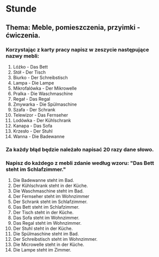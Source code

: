 # Stunde
## Thema: Meble, pomieszczenia, przyimki - ćwiczenia.
### Korzystając z karty pracy napisz w zeszycie następujące nazwy mebli:
1. Lóżko - Das Bett
2. Stół - Der Tisch
3. Biurko - Der Schreibstisch
4. Lampa - Die Lampe
5. Mikrofalówka - Der Mikrowelle
6. Pralka - Die Waschmaschine
7. Regał - Das Regal
8. Zmywarka - Die Spülmaschine
9. Szafa - Der Schrank
10. Telewizor - Das Fernseher
11. Lodówka - Der Kühlschrank
12. Kanapa - Das Sofa
13. Krzesło - Der Stuhl
14. Wanna - Die Badewanne
### Za każdy błąd będzie należało napisać 20 razy dane słowo.
### Napisz do każdego z mebli zdanie według wzoru: "Das Bett steht im Schlafzimmer."
1. Die Badewanne steht im Bad.
2. Der Kühlschrank steht in der Küche.
3. Die Waschmaschine steht im Bad.
4. Der Fernseher steht im Wohnzimmer
5. Der Schrank steht im Schlafzimmer.
6. Das Bett steht im Schlafzimmer.
7. Der Tisch steht in der Küche.
8. Das Sofa steht im Wohnzimmer.
9. Das Regal steht im Wohnzimmer.
10. Der Stuhl steht in der Küche.
11. Die Spülmaschine steht im Bad.
12. Der Schreibstisch steht im Wohnzimmer.
13. Die Microwelle steht in der Küche.
14. Die Lampe steht im Zimmer.
